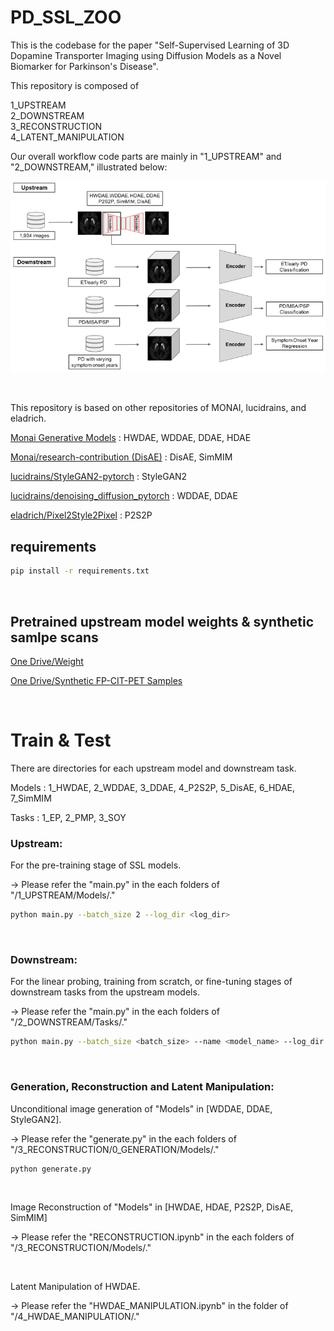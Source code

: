# PD_SSL_ZOO
This is the codebase for the paper "Self-Supervised Learning of 3D Dopamine Transporter Imaging using Diffusion Models as a Novel Biomarker for Parkinson's Disease".

This repository is composed of   

1_UPSTREAM   
2_DOWNSTREAM  
3_RECONSTRUCTION   
4_LATENT_MANIPULATION   

Our overall workflow code parts are mainly in "1_UPSTREAM" and "2_DOWNSTREAM," illustrated below: 

![image](./assets/Overview.png)

<br/>

This repository is based on other repositories of MONAI, lucidrains, and eladrich.

[Monai Generative Models](https://github.com/Project-MONAI/GenerativeModels/tree/main/generative) : HWDAE, WDDAE, DDAE, HDAE

[Monai/research-contribution (DisAE)](https://github.com/Project-MONAI/research-contributions/tree/main/DAE) : DisAE, SimMIM

[lucidrains/StyleGAN2-pytorch](https://github.com/lucidrains/stylegan2-pytorch) : StyleGAN2

[lucidrains/denoising_diffusion_pytorch](https://github.com/lucidrains/denoising-diffusion-pytorch/tree/main/denoising_diffusion_pytorch) : WDDAE, DDAE

[eladrich/Pixel2Style2Pixel](https://github.com/eladrich/pixel2style2pixel) : P2S2P
<br/>

## requirements
```bash
pip install -r requirements.txt
```
<br/>

## Pretrained upstream model weights & synthetic samlpe scans
[One Drive/Weight](https://liveuou-my.sharepoint.com/:f:/g/personal/krying_mail_ulsan_ac_kr/Ek8Gv600i5ZDiZi1b2wg_awBaipjjVZeqdWf5DRLhOHu9w?e=wdIlM3)

[One Drive/Synthetic FP-CIT-PET Samples](https://liveuou-my.sharepoint.com/:f:/g/personal/krying_mail_ulsan_ac_kr/EqKDcxeuwQNLr4UsUI15KeEBe5CgYPQyaCqI6615jhev5A?e=GvAPjr)

<br/>

# Train & Test

There are directories for each upstream model and downstream task. 

Models : 1_HWDAE, 2_WDDAE, 3_DDAE, 4_P2S2P, 5_DisAE, 6_HDAE, 7_SimMIM

Tasks : 1_EP, 2_PMP, 3_SOY 
<br/>

### Upstream: 
For the pre-training stage of SSL models. 

-> Please refer the "main.py" in the each folders of "/1_UPSTREAM/Models/."

```bash
python main.py --batch_size 2 --log_dir <log_dir>
```
<br/>

### Downstream: 
For the linear probing, training from scratch, or fine-tuning stages of downstream tasks from the upstream models.

-> Please refer the "main.py" in the each folders of "/2_DOWNSTREAM/Tasks/."

```bash
python main.py --batch_size <batch_size> --name <model_name> --log_dir <log_dir> --data_per <data_percentage> --linear_mode <linear | scratch | fine_tuning> 
```
<br/>

### Generation, Reconstruction and Latent Manipulation:

Unconditional image generation of "Models" in [WDDAE, DDAE, StyleGAN2]. 

-> Please refer the "generate.py" in the each folders of "/3_RECONSTRUCTION/0_GENERATION/Models/."

```bash
python generate.py
```
<br/>

Image Reconstruction of "Models" in [HWDAE, HDAE, P2S2P, DisAE, SimMIM]

-> Please refer the "RECONSTRUCTION.ipynb" in the each folders of "/3_RECONSTRUCTION/Models/."

<br/>

Latent Manipulation of HWDAE.   

-> Please refer the "HWDAE_MANIPULATION.ipynb" in the folder of "/4_HWDAE_MANIPULATION/."